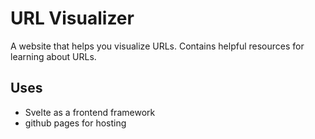 # URL Visualizer

A website that helps you visualize URLs. Contains helpful resources for learning about URLs.

## Uses

- Svelte as a frontend framework
- github pages for hosting
